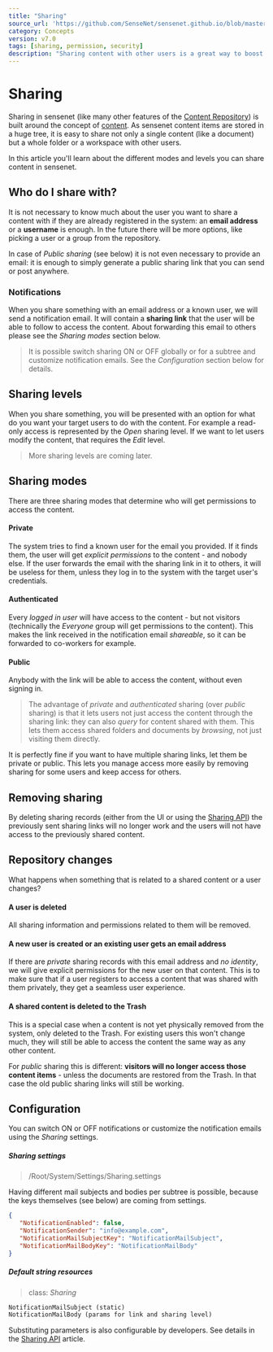 ```yaml
---
title: "Sharing"
source_url: 'https://github.com/SenseNet/sensenet.github.io/blob/master/_docs/sharing.md'
category: Concepts
version: v7.0
tags: [sharing, permission, security]
description: "Sharing content with other users is a great way to boost the productivity of an application. In this article we describe how sensenet users can share documents or even whole workspaces with each other or even with the public."
---
```


# Sharing
Sharing in sensenet (like many other features of the [Content Repository](content-repository)) is built around the concept of [content](content). As sensenet content items are stored in a huge tree, it is easy to share not only a single content (like a document) but a whole folder or a workspace with other users.

In this article you'll learn about the different modes and levels you can share content in sensenet.

## Who do I share with?
It is not necessary to know much about the user you want to share a content with if they are already registered in the system: an **email address** or a **username** is enough. In the future there will be more options, like picking a user or a group from the repository.

In case of *Public sharing* (see below) it is not even necessary to provide an email: it is enough to simply generate a public sharing link that you can send or post anywhere.

### Notifications
When you share something with an email address or a known user, we will send a notification email. It will contain a **sharing link** that the user will be able to follow to access the content. About forwarding this email to others please see the *Sharing modes* section below.

> It is possible switch sharing ON or OFF globally or for a subtree and customize notification emails. See the *Configuration* section below for details.

## Sharing levels
When you share something, you will be presented with an option for what do you want your target users to do with the content. For example a read-only access is represented by the *Open* sharing level. If we want to let users modify the content, that requires the *Edit* level.

> More sharing levels are coming later.

## Sharing modes
There are three sharing modes that determine who will get permissions to access the content. 

#### Private
The system tries to find a known user for the email you provided. If it finds them, the user will get *explicit permissions* to the content - and nobody else. If the user forwards the email with the sharing link in it to others, it will be useless for them, unless they log in to the system with the target user's credentials.

#### Authenticated
Every *logged in user* will have access to the content - but not visitors (technically the *Everyone* group will get permissions to the content). This makes the link received in the notification email *shareable*, so it can be forwarded to co-workers for example.

#### Public
Anybody with the link will be able to access the content, without even signing in.

> The advantage of *private* and *authenticated* sharing (over *public* sharing) is that it lets users not just access the content through the sharing link: they can also *query* for content shared with them. This lets them access shared folders and documents by *browsing*, not just visiting them directly.

It is perfectly fine if you want to have multiple sharing links, let them be private or public. This lets you manage access more easily by removing sharing for some users and keep access for others.

## Removing sharing
By deleting sharing records (either from the UI or using the [Sharing API](sharing-api)) the previously sent sharing links will no longer work and the users will not have access to the previously shared content.

## Repository changes
What happens when something that is related to a shared content or a user changes?

#### A user is deleted
All sharing information and permissions related to them will be removed.

#### A new user is created or an existing user gets an email address
If there are *private* sharing records with this email address and *no identity*, we will give explicit permissions for the new user on that content. This is to make sure that if a user registers to access a content that was shared with them privately, they get a seamless user experience.

#### A shared content is deleted to the Trash
This is a special case when a content is not yet physically removed from the system, only deleted to the Trash. For existing users this won't change much, they will still be able to access the content the same way as any other content.

For *public* sharing this is different: **visitors will no longer access those content items** - unless the documents are restored from the Trash. In that case the old public sharing links will still be working.

## Configuration
You can switch ON or OFF notifications or customize the notification emails using the *Sharing* settings.

##### Sharing settings 

> /Root/System/Settings/Sharing.settings

Having different mail subjects and bodies per subtree is possible, because the keys themselves (see below) are coming from settings.

```json
{
   "NotificationEnabled": false,
   "NotificationSender": "info@example.com",
   "NotificationMailSubjectKey": "NotificationMailSubject",
   "NotificationMailBodyKey": "NotificationMailBody"
}
```

##### Default string resources 

> class: _Sharing_

```txt
NotificationMailSubject (static)
NotificationMailBody (params for link and sharing level)
```

Substituting parameters is also configurable by developers. See details in the [Sharing API](sharing-api) article.
